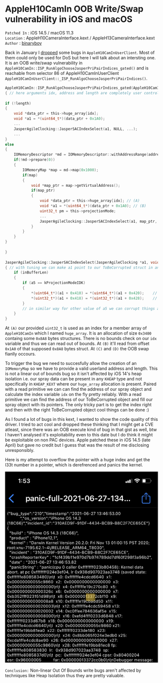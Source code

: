 # AppleH10CamIn OOB Write/Swap vulnerability in iOS and macOS

`Patched In` 	: iOS 14.5 / macOS 11.3  
`Location`	: AppleH10CameraInterface.kext / AppleH13CameraInterface.kext  
`Author`	: [binaryboy](https://twitter.com/b1n4r1b01)

Back in January I [dropped](https://gist.github.com/b1n4r1b01/8a79465e89de8a70a3cb12680a304b17) some bugs in `AppleH10CamInUserClient`. Most of them could only be used for DoS but here I will talk about an intersting one. It is an OOB write/swap vulnerability in `AppleH10CamIn::ISP_RunAlgoChooseJasperPriPairIndices_gated()` and is reachable from selector 86 of AppleH10CamInUserClient `AppleH10CamInUserClient::_ISP_RunAlgoChooseJasperPriPairIndices()`. 

```c
AppleH10CamIn::ISP_RunAlgoChooseJasperPriPairIndices_gated(AppleH10CamIn *this, uint32_t idx, mach_vm_address_t address, uint32_t length, task_t task)
{ // here arguments idx, address and length are completely user controlled

if (!length)
{ 
	void *data_ptr = this->huge_array[idx];
	void *a1 = *(uint64_t*)(data_ptr + 0x1A0);
	...
	JasperAgileClocking::JasperSACIndexSelect(a1, NULL, ...);
	...
}
else
{
	IOMemoryDescriptor *md = IOMemoryDescriptor::withAddressRange(address, length, 2, task);
	if(!md->prepare(0))
	{
		IOMemoryMap *map = md->map(0x1000);
		if(map)
		{
			void *map_ptr = map->getVirtualAddress();
			if(map_ptr)
			{
				void *data_ptr = this->huge_array[idx];	// (A)
				void *a1 = *(uint64_t*)(data_ptr + 0x1A0); // (B)
				uint32_t pm = this->projectionMode; 
				...
				JasperAgileClocking::JasperSACIndexSelect(a1, map_ptr, ...);
			}
		}
	}
}

}

JasperAgileClocking::JasperSACIndexSelect(JasperAgileClocking *a1, void *a2, uint32_t a3, void *a4, uint32_t a5)
{ // with tuning we can make a1 point to our ToBeCorrupted struct in any kind of KHEAP_*
	if (inBufferLen)
	{
		if (a5 == kProjectionModeIDK)
		{
			*(uint64_t*)(a1 + 0x410) = *(uint64_t*)(a1 + 0x420);	// (C)
			*(uint32_t*)(a1 + 0x418) = *(uint32_t*)(a1 + 0x428);	// (D)
		}
		// in similar way for other value of a5 we can corrupt things at different offsets
	}
}
```

At `(A)` our provided `uint32_t` is used as an index for a member array of `AppleH10CamIn` which I named `huge_array`. It is an allocation of size `0x3400` containg some `0x8A8` bytes structures. There is no bounds check on our `idx` variable and thus we can read out of bounds. At `(B)` it'll read from offset `0x1A0` of that supposed `0x8A8` bytes struct. At `(C)` and `(D)` the OOB swap fianlly occours.

To trigger the bug we need to succesfully allow the creation of an `IOMemoryMap` so we have to provide a valid userland address and length. This is not a linear out of bounds bug so it isn't affected by iOS 14's heap isolation i.e. our spray data can be present in any `KHEAP` type and not specifically in `KHEAP_KEXT` where our `huge_array` allocation is present. Paired with a read primitive we can can find the address of our spray object and calculate the index variable `idx` on the fly pretty reliably. With a read primitive we can find the address of our ToBeCorrupted object and fill our spray object with its pointers. The only tricky part is to get the index right and then with the right ToBeCorrupted object cool things can be done :)

As I found a lot of bugs in this kext, I wanted to show the code quality of this driver. I tried to act cool and dropped these thinking that I might get a CVE atleast, since there was an OOB execute kind of bug in that gist as well, btw I haven't analysed it's exploitability even to this date but I do think it might be exploitable on non PAC devices. Apple patched these in iOS 14.5 (late April) but gave no credit but I guess that was the result of me disclosing unresponsibly.

Here is my attempt to overflow the pointer with a huge index and get the l33t number in a pointer, which is derefrenced and panics the kernel.

![](unnamed.jpg)

`Conclusion:` Non-linear Out Of Bounds write bugs aren't affected by techniques like Heap Isolation thus they are pretty valuable.
